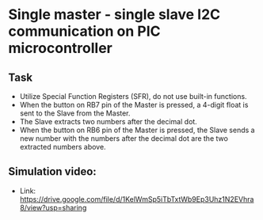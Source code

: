 # Single master - single slave I2C communication on PIC microcontroller
## Task
- Utilize Special Function Registers (SFR), do not use built-in functions.
- When the button on RB7 pin of the Master is pressed, a 4-digit float is sent to the Slave from the Master.
- The Slave extracts two numbers after the decimal dot.
- When the button on RB6 pin of the Master is pressed, the Slave sends a new number with the numbers after the decimal dot are the two extracted numbers above.
## Simulation video:
- Link: https://drive.google.com/file/d/1KelWmSp5iTbTxtWb9Ep3Uhz1N2EVhra8/view?usp=sharing
